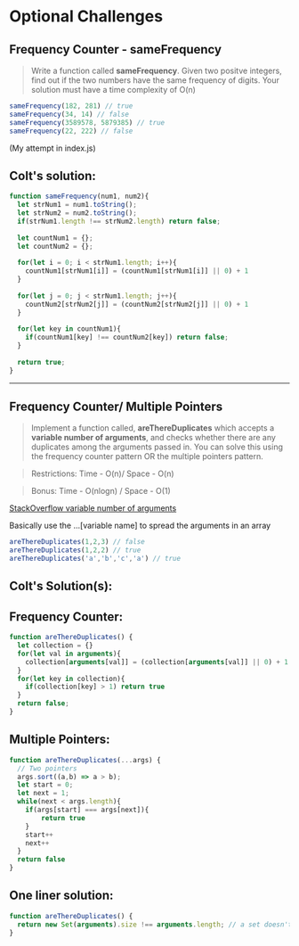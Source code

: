 # Optional Challenges

## Frequency Counter - sameFrequency 

> Write a function called **sameFrequency**. Given two positve integers, find out if the two numbers have the same frequency of digits.
Your solution must have a time complexity of O(n)

```js
sameFrequency(182, 281) // true
sameFrequency(34, 14) // false
sameFrequency(3589578, 5879385) // true
sameFrequency(22, 222) // false
```
(My attempt in index.js)

## Colt's solution: 

```js
function sameFrequency(num1, num2){
  let strNum1 = num1.toString();
  let strNum2 = num2.toString();
  if(strNum1.length !== strNum2.length) return false;
  
  let countNum1 = {};
  let countNum2 = {};
  
  for(let i = 0; i < strNum1.length; i++){
    countNum1[strNum1[i]] = (countNum1[strNum1[i]] || 0) + 1
  }
  
  for(let j = 0; j < strNum1.length; j++){
    countNum2[strNum2[j]] = (countNum2[strNum2[j]] || 0) + 1
  }
  
  for(let key in countNum1){
    if(countNum1[key] !== countNum2[key]) return false;
  }
 
  return true;
}
```

<hr>

## Frequency Counter/ Multiple Pointers 

> Implement a function called, **areThereDuplicates** which accepts a **variable number of arguments**, and checks whether there are any duplicates among the arguments passed in. You can solve this using the frequency counter pattern OR the multiple pointers pattern.

> Restrictions: Time - O(n)/ Space - O(n)

> Bonus: Time - O(nlogn) / Space - O(1)  

[StackOverflow variable number of arguments](https://stackoverflow.com/questions/2141520/javascript-variable-number-of-arguments-to-function)

Basically use the ...[variable name] to spread the arguments in an array

```js
areThereDuplicates(1,2,3) // false
areThereDuplicates(1,2,2) // true 
areThereDuplicates('a','b','c','a') // true  
```

## Colt's Solution(s):

## Frequency Counter: 

```js
function areThereDuplicates() {
  let collection = {}
  for(let val in arguments){
    collection[arguments[val]] = (collection[arguments[val]] || 0) + 1
  }
  for(let key in collection){
    if(collection[key] > 1) return true
  }
  return false;
}
```

## Multiple Pointers:
```js
function areThereDuplicates(...args) {
  // Two pointers
  args.sort((a,b) => a > b);
  let start = 0;
  let next = 1;
  while(next < args.length){
    if(args[start] === args[next]){
        return true
    }
    start++
    next++
  }
  return false
}
```

## One liner solution:

```js
function areThereDuplicates() {
  return new Set(arguments).size !== arguments.length; // a set doesn't have duplicate values
}
```